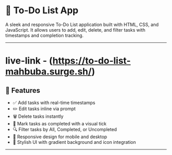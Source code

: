 # 📝 To-Do List App

A sleek and responsive To-Do List application built with HTML, CSS, and JavaScript. It allows users to add, 
edit, delete, and filter tasks with timestamps and completion tracking.

---
# live-link - (https://to-do-list-mahbuba.surge.sh/)
## 🚀 Features

- ✅ Add tasks with real-time timestamps
- ✏️ Edit tasks inline via prompt
- 🗑️ Delete tasks instantly
- 🎯 Mark tasks as completed with a visual tick
- 🔍 Filter tasks by All, Completed, or Uncompleted
- 🎨 Responsive design for mobile and desktop
- 🌈 Stylish UI with gradient background and icon integration

---

